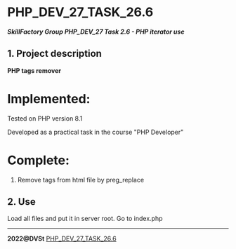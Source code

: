 # PHP_DEV_27_TASK_26.6
***SkillFactory Group PHP_DEV_27 Task 2.6 - PHP iterator use***

## 1. Project description 

**PHP tags remover**

# Implemented:

Tested on PHP version 8.1

Developed as a practical task in the course "PHP Developer"

# Complete:

1. Remove tags from html file by preg_replace

## 2. Use

Load all files and put it in server root. Go to index.php

***

**2022@DVSt** [PHP_DEV_27_TASK_26.6](https://github.com/SotnikovDV/PHP_DEV_27_TASK_26.6.git)
